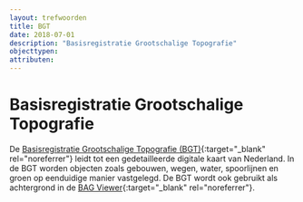 ```yaml
---
layout: trefwoorden
title: BGT
date: 2018-07-01
description: "Basisregistratie Grootschalige Topografie"
objecttypen:
attributen:
---
```


# Basisregistratie Grootschalige Topografie

De [Basisregistratie Grootschalige Topografie (BGT)](https://www.kadaster.nl/bgt){:target="_blank" rel="noreferrer"} leidt tot een gedetailleerde digitale kaart van Nederland. In de BGT worden objecten zoals gebouwen, wegen, water, spoorlijnen en groen op eenduidige manier vastgelegd. De BGT wordt ook gebruikt als achtergrond in de [BAG Viewer](https://bagviewer.kadaster.nl/){:target="_blank" rel="noreferrer"}.

